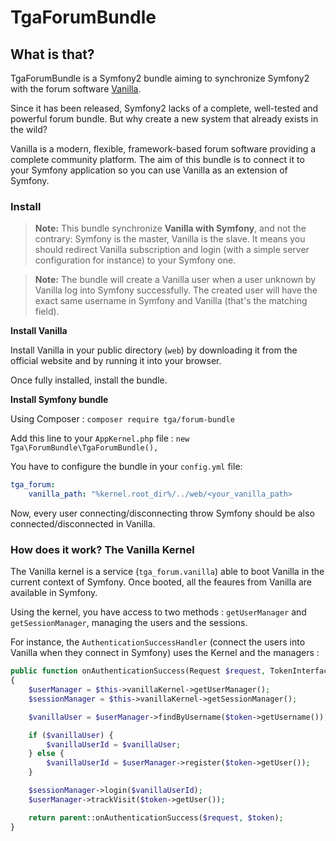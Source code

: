 
TgaForumBundle
==============

What is that?
-------------

TgaForumBundle is a Symfony2 bundle aiming to synchronize Symfony2 with the forum software
[Vanilla](http://vanillaforums.org/).

Since it has been released, Symfony2 lacks of a complete, well-tested and powerful forum bundle.
But why create a new system that already exists in the wild?

Vanilla is a modern, flexible, framework-based forum software providing a complete community
platform. The aim of this bundle is to connect it to your Symfony application so you
can use Vanilla as an extension of Symfony.

### Install

> **Note:** This bundle synchronize **Vanilla with Symfony**, and not the contrary: Symfony is the master,
> Vanilla is the slave. It means you should redirect Vanilla subscription and login (with a simple server
> configuration for instance) to your Symfony one.

> **Note:** The bundle will create a Vanilla user when a user unknown by Vanilla log into Symfony successfully.
> The created user will have the exact same username in Symfony and Vanilla (that's the matching field).


**Install Vanilla**

Install Vanilla in your public directory (`web`) by downloading it from the official
website and by running it into your browser.

Once fully installed, install the bundle.

**Install Symfony bundle**

Using Composer : `composer require tga/forum-bundle`

Add this line to your `AppKernel.php` file : `new Tga\ForumBundle\TgaForumBundle(),`

You have to configure the bundle in your `config.yml` file:

``` yaml
tga_forum:
    vanilla_path: "%kernel.root_dir%/../web/<your_vanilla_path>
```

Now, every user connecting/disconnecting throw Symfony should be also connected/disconnected
in Vanilla.


### How does it work? The Vanilla Kernel

The Vanilla kernel is a service (`tga_forum.vanilla`) able to boot Vanilla in the current
context of Symfony. Once booted, all the feaures from Vanilla are available in Symfony.

Using the kernel, you have access to two methods : `getUserManager` and `getSessionManager`,
managing the users and the sessions.

For instance, the `AuthenticationSuccessHandler` (connect the users into Vanilla when they
connect in Symfony) uses the Kernel and the managers :

``` php
public function onAuthenticationSuccess(Request $request, TokenInterface $token)
{
    $userManager = $this->vanillaKernel->getUserManager();
    $sessionManager = $this->vanillaKernel->getSessionManager();

    $vanillaUser = $userManager->findByUsername($token->getUsername());

    if ($vanillaUser) {
        $vanillaUserId = $vanillaUser;
    } else {
        $vanillaUserId = $userManager->register($token->getUser());
    }

    $sessionManager->login($vanillaUserId);
    $userManager->trackVisit($token->getUser());

    return parent::onAuthenticationSuccess($request, $token);
}
```
